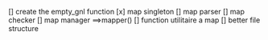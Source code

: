 

[] create the empty_gnl function
[x] map singleton
[] map parser
[] map checker
[] map manager ==>mapper()
[] function utilitaire a map
[] better file structure